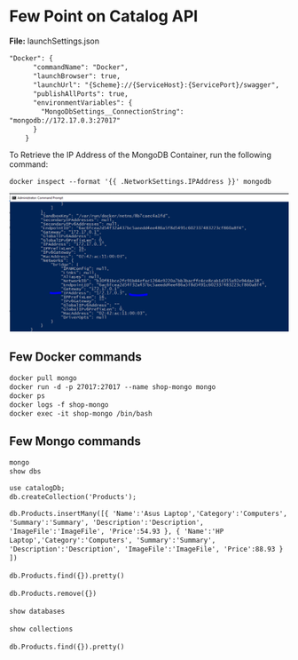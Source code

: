 # Few Point on Catalog API

**File:** launchSettings.json

```
"Docker": {
      "commandName": "Docker",
      "launchBrowser": true,
      "launchUrl": "{Scheme}://{ServiceHost}:{ServicePort}/swagger",
      "publishAllPorts": true,
      "environmentVariables": {
        "MongoDbSettings__ConnectionString": "mongodb://172.17.0.3:27017"
      }
    }
```
To Retrieve the IP Address of the MongoDB Container, run the following command:
```
docker inspect --format '{{ .NetworkSettings.IPAddress }}' mongodb
```
![Docker Inspect For IP](../images/Docker_Inspect_For_IP.PNG)

## Few Docker commands
```
docker pull mongo
docker run -d -p 27017:27017 --name shop-mongo mongo
docker ps
docker logs -f shop-mongo
docker exec -it shop-mongo /bin/bash
```

## Few Mongo commands

```
mongo
show dbs
```

```
use catalogDb;
db.createCollection('Products');
```


```
db.Products.insertMany([{ 'Name':'Asus Laptop','Category':'Computers', 'Summary':'Summary', 'Description':'Description', 'ImageFile':'ImageFile', 'Price':54.93 }, { 'Name':'HP Laptop','Category':'Computers', 'Summary':'Summary', 'Description':'Description', 'ImageFile':'ImageFile', 'Price':88.93 } ])

db.Products.find({}).pretty()

db.Products.remove({})

show databases

show collections

db.Products.find({}).pretty()
```